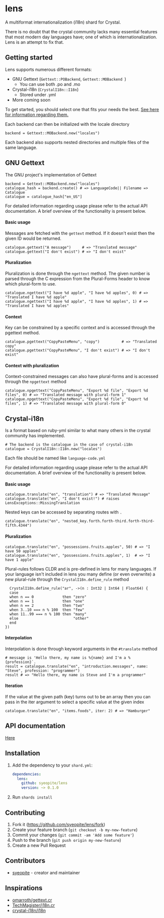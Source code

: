 # lens

A multiformat internationalization (i18n) shard for Crystal.

There is no doubt that the crystal community lacks many essential features that most modern day languages have; one of which is internationalization. Lens is an attempt to fix that.

## Getting started 
Lens supports numerous different formats:
* GNU Gettext (`Gettext::POBackend`, `Gettext::MOBackend `)
    * You can use both .po and .mo
* Crystal-i18n (`CrystalI18n::I18n`)
    * Stored under .yml
* More coming soon

To get started, you should select one that fits your needs the best. [See here for information regarding them.](https://docs.weblate.org/en/latest/formats.html#l)

Each backend can then be initialized with the locale directory
```crystal
backend = Gettext::MOBackend.new("locales")
```

Each backend also supports nested directories and multiple files of the same language.

## GNU Gettext
The GNU project's implementation of Gettext
```crystal
backend = Gettext::MOBackend.new("locales")
catalogue_hash = backend.create() # => LanguageCode|| Filename => Catalogue 
catalogue = catalogue_hash["en_US"]
```

For detailed information regarding usage please refer to the actual API documentation. A brief overview of the functionality is present below.


#### Basic usage
Messages are fetched with the `gettext` method. If it doesn't exist then the given ID would be returned.
```crystal
catalogue.gettext("A message")     # => "Translated message"
catalogue.gettext("I don't exist") # => "I don't exist"
```

#### Pluralization
Pluralization is done through the `ngettext` method. The given number is parsed through the C expression from the Plural-Forms header to know which plural-form to use.

```crystal
catalogue.ngettext("I have %d apple", "I have %d apples", 0) # => "Translated I have %d apple"
catalogue.ngettext("I have %d apple", "I have %d apples", 1) # => "Translated I have %d apples"
```

#### Context
Key can be constrained by a specific context and is accessed through the pgettext method.
```crystal
catalogue.pgettext("CopyPasteMenu", "copy")          # => "Translated copy"
catalogue.pgettext("CopyPasteMenu", "I don't exist") # => "I don't exist"
```

#### Context with pluralization
Context-constrained messages can also have plural-forms and is accessed through the `npgettext` method
```crystal
catalogue.npgettext("CopyPasteMenu", "Export %d file", "Export %d files", 0) # => "Translated message with plural-form 1"
catalogue.npgettext("CopyPasteMenu", "Export %d file", "Export %d files", 1) # => "Translated message with plural-form 0"
```

## Crystal-i18n
Is a format based on ruby-yml similar to what many others in the crystal community has implemented.
```crystal
# The backend is the catalogue in the case of crystal-i18n
catalogue = CrystalI18n::I18n.new("locales")
```

Each file should be named like `language-code.yml`

For detailed information regarding usage please refer to the actual API documentation. A brief overview of the functionality is present below.

#### Basic usage
```crystal
catalogue.translate("en", "translation") # => "Translated Message"
catalogue.translate("en", "I don't exist!") # raises LensExceptions::MissingTranslation
```

Nested keys can be accessed by separating routes with `.`

```crystal
catalogue.translate("en", "nested_key.forth.forth-third.forth-third-fifth.4344")
```


#### Pluralization
```crystal
catalogue.translate("en", "possessions.fruits.apples", 50) # => "I have 50 apples"
catalogue.translate("en", "possessions.fruits.apples", 1)  # => "I have 1 apple"
```

Plural-rules follows CLDR and is pre-defined in lens for many languages. If your language isn't included in lens you many define (or even overwrite) a new plural-rule through the `CrystalI18n.define_rule` method

```crystal
  CrystalI18n.define_rule("ar", ->(n : Int32 | Int64 | Float64) {
  case
  when n == 0             then "zero"
  when n == 1             then "one"
  when n == 2             then "two"
  when 3..10 === n % 100  then "few"
  when 11..99 === n % 100 then "many"
  else                         "other"
  end
})
```


#### Interpolation
Interpolation is done through keyword arguments in the `#translate` method
```crystal
# message is 'Hello there, my name is %{name} and I'm a %{profession}`.
result = catalogue.translate("en", "introduction.messages", name: "Steve", profession: "programmer")
result # => "Hello there, my name is Steve and I'm a programmer"
```

#### Iteration
If the value at the given path (key) turns out to be an array then you can pass in the iter argument to select a specific value at the given index

```crystal
catalogue.translate("en", "items.foods", iter: 2) # => "Hamburger"
```

## API documentation
[Here](https://syeopite.github.io/lens/api/)

## Installation
1. Add the dependency to your `shard.yml`:

   ```yaml
   dependencies:
     lens:
       github: syeopite/lens
       version: ~> 0.1.0
   ```

2. Run `shards install`

## Contributing

1. Fork it (<https://github.com/syeopite/lens/fork>)
2. Create your feature branch (`git checkout -b my-new-feature`)
3. Commit your changes (`git commit -am 'Add some feature'`)
4. Push to the branch (`git push origin my-new-feature`)
5. Create a new Pull Request

## Contributors

- [syeopite](https://github.com/syeopite) - creator and maintainer

## Inspirations
* [omarroth/gettext.cr](https://github.com/omarroth/gettext.cr)
* [TechMagister/i18n.cr](https://github.com/TechMagister/i18n.cr)
* [crystal-i18n/i18n](https://github.com/crystal-i18n/i18n)
